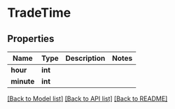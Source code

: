 # TradeTime

## Properties
Name | Type | Description | Notes
------------ | ------------- | ------------- | -------------
**hour** | **int** |  | 
**minute** | **int** |  | 

[[Back to Model list]](../README.md#documentation-for-models) [[Back to API list]](../README.md#documentation-for-api-endpoints) [[Back to README]](../README.md)


